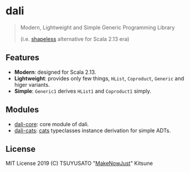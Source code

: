 dali
====

> Modern, Lightweight and Simple Generic Programming Library
>
> (i.e. [shapeless] alternative for Scala 2.13 era)

Features
----

- **Modern**: designed for Scala 2.13.
- **Lightweight**: provides only few things, `HList`, `Coproduct`, `Generic` and higer variants.
- **Simple**: `Generic1` derives `HList1` and `Coproduct1` simply.

Modules
----

- [dali-core](modules/core): core module of dali.
- [dali-cats](modules/cats): [cats] typeclasses instance derivation for simple ADTs.

License
----

MIT License
2019 (C) TSUYUSATO "[MakeNowJust]" Kitsune

[MakeNowJust]: https://github.com/MakeNowJust
[shapeless]: https://github.com/milessabin/shapeless
[cats]: https://typelevel.org/cats/